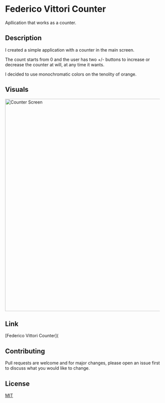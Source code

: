 # Federico Vittori Counter

Apllication that works as a counter.

## Description

I created a simple application with a counter in the main screen. 

The count starts from 0 and the user has two +/- buttons to increase or decrease the counter at will, at any time it wants.

I decided to use monochromatic colors on the tenolity of orange.

## Visuals

<img width="692" alt="Counter Screen" src="https://user-images.githubusercontent.com/75486990/172795203-9202fcdf-aa12-4429-bd92-8aa871ed7bb3.png">

## Link

[Federico Vittori Counter](

## Contributing
Pull requests are welcome and for major changes, please open an issue first to discuss what you would like to change.

## License
[MIT](https://choosealicense.com/licenses/mit/)

